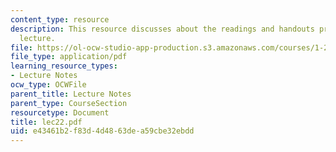 ```yaml
---
content_type: resource
description: This resource discusses about the readings and handouts provided suring
  lecture.
file: https://ol-ocw-studio-app-production.s3.amazonaws.com/courses/1-212j-an-introduction-to-intelligent-transportation-systems-spring-2005/e43461b2f83d4d4863dea59cbe32ebdd_lec22.pdf
file_type: application/pdf
learning_resource_types:
- Lecture Notes
ocw_type: OCWFile
parent_title: Lecture Notes
parent_type: CourseSection
resourcetype: Document
title: lec22.pdf
uid: e43461b2-f83d-4d48-63de-a59cbe32ebdd
---
```

